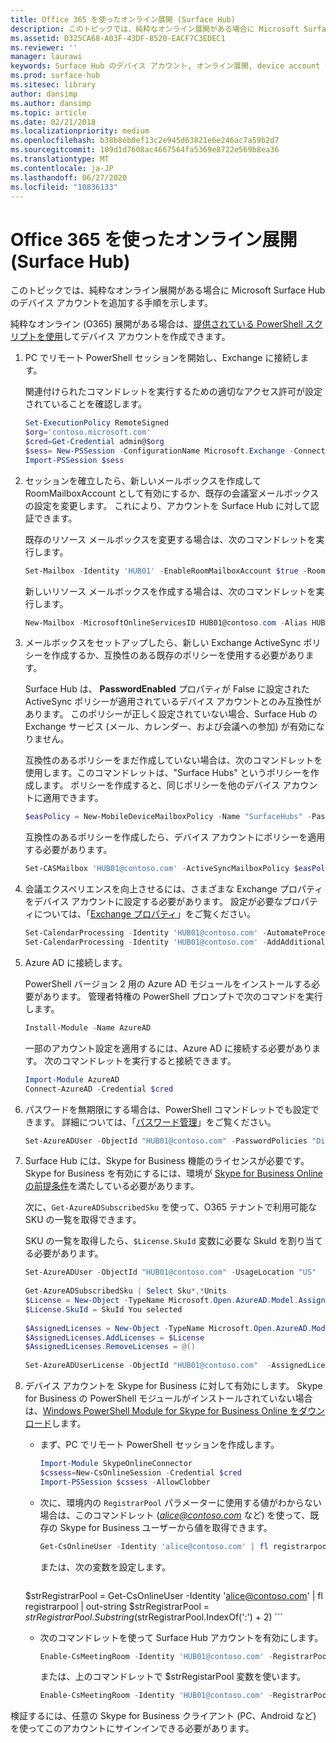 ```yaml
---
title: Office 365 を使ったオンライン展開 (Surface Hub)
description: このトピックでは、純粋なオンライン展開がある場合に Microsoft Surface Hub のデバイス アカウントを追加する手順を示します。
ms.assetid: D325CA68-A03F-43DF-8520-EACF7C3EDEC1
ms.reviewer: ''
manager: laurawi
keywords: Surface Hub のデバイス アカウント, オンライン展開, device account for Surface Hub, online deployment
ms.prod: surface-hub
ms.sitesec: library
author: dansimp
ms.author: dansimp
ms.topic: article
ms.date: 02/21/2018
ms.localizationpriority: medium
ms.openlocfilehash: b38b8eb0ef13c2e945d63821e6e246ac7a59b2d7
ms.sourcegitcommit: 109d1d7608ac4667564fa5369e8722e569b8ea36
ms.translationtype: MT
ms.contentlocale: ja-JP
ms.lasthandoff: 06/27/2020
ms.locfileid: "10836133"
---
```

# Office 365 を使ったオンライン展開 (Surface Hub)


このトピックでは、純粋なオンライン展開がある場合に Microsoft Surface Hub のデバイス アカウントを追加する手順を示します。

純粋なオンライン (O365) 展開がある場合は、[提供されている PowerShell スクリプトを使用](appendix-a-powershell-scripts-for-surface-hub.md#create-os356-ps-scripts)してデバイス アカウントを作成できます。 

1. PC でリモート PowerShell セッションを開始し、Exchange に接続します。

   関連付けられたコマンドレットを実行するための適切なアクセス許可が設定されていることを確認します。

   ```PowerShell
   Set-ExecutionPolicy RemoteSigned
   $org='contoso.microsoft.com'
   $cred=Get-Credential admin@$org
   $sess= New-PSSession -ConfigurationName Microsoft.Exchange -ConnectionUri https://outlook.office365.com/powershell-liveid/ -Credential $cred -Authentication Basic -AllowRedirection
   Import-PSSession $sess
   ```

2. セッションを確立したら、新しいメールボックスを作成して RoomMailboxAccount として有効にするか、既存の会議室メールボックスの設定を変更します。 これにより、アカウントを Surface Hub に対して認証できます。

   既存のリソース メールボックスを変更する場合は、次のコマンドレットを実行します。

   ```PowerShell
   Set-Mailbox -Identity 'HUB01' -EnableRoomMailboxAccount $true -RoomMailboxPassword (ConvertTo-SecureString -String <password> -AsPlainText -Force)
   ```

   新しいリソース メールボックスを作成する場合は、次のコマンドレットを実行します。

   ```PowerShell
   New-Mailbox -MicrosoftOnlineServicesID HUB01@contoso.com -Alias HUB01 -Name "Hub-01" -Room -EnableRoomMailboxAccount $true -RoomMailboxPassword (ConvertTo-SecureString -String <password> -AsPlainText -Force)
   ```

3. メールボックスをセットアップしたら、新しい Exchange ActiveSync ポリシーを作成するか、互換性のある既存のポリシーを使用する必要があります。

   Surface Hub は、 **PasswordEnabled** プロパティが False に設定された ActiveSync ポリシーが適用されているデバイス アカウントとのみ互換性があります。 このポリシーが正しく設定されていない場合、Surface Hub の Exchange サービス (メール、カレンダー、および会議への参加) が有効になりません。

   互換性のあるポリシーをまだ作成していない場合は、次のコマンドレットを使用します。このコマンドレットは、"Surface Hubs" というポリシーを作成します。 ポリシーを作成すると、同じポリシーを他のデバイス アカウントに適用できます。

   ```PowerShell
   $easPolicy = New-MobileDeviceMailboxPolicy -Name "SurfaceHubs" -PasswordEnabled $false -AllowNonProvisionableDevices $True
   ```

   互換性のあるポリシーを作成したら、デバイス アカウントにポリシーを適用する必要があります。

   ```PowerShell
   Set-CASMailbox 'HUB01@contoso.com' -ActiveSyncMailboxPolicy $easPolicy.Id
   ```

4. 会議エクスペリエンスを向上させるには、さまざまな Exchange プロパティをデバイス アカウントに設定する必要があります。 設定が必要なプロパティについては、「[Exchange プロパティ](exchange-properties-for-surface-hub-device-accounts.md)」をご覧ください。

   ```PowerShell
   Set-CalendarProcessing -Identity 'HUB01@contoso.com' -AutomateProcessing AutoAccept -AddOrganizerToSubject $false –AllowConflicts $false –DeleteComments $false -DeleteSubject $false -RemovePrivateProperty $false
   Set-CalendarProcessing -Identity 'HUB01@contoso.com' -AddAdditionalResponse $true -AdditionalResponse "This is a Surface Hub room!"
   ```

5. Azure AD に接続します。
    
   PowerShell バージョン 2 用の Azure AD モジュールをインストールする必要があります。 管理者特権の PowerShell プロンプトで次のコマンドを実行します。
    
   ```PowerShell
   Install-Module -Name AzureAD
   ```
   一部のアカウント設定を適用するには、Azure AD に接続する必要があります。 次のコマンドレットを実行すると接続できます。

   ```PowerShell
   Import-Module AzureAD
   Connect-AzureAD -Credential $cred
   ```

6. パスワードを無期限にする場合は、PowerShell コマンドレットでも設定できます。 詳細については、「[パスワード管理](password-management-for-surface-hub-device-accounts.md)」をご覧ください。

   ```PowerShell
   Set-AzureADUser -ObjectId "HUB01@contoso.com" -PasswordPolicies "DisablePasswordExpiration"
   ```

7. Surface Hub には、Skype for Business 機能のライセンスが必要です。 Skype for Business を有効にするには、環境が [Skype for Business Online の前提条件](hybrid-deployment-surface-hub-device-accounts.md#skype-for-business-online)を満たしている必要があります。
   
   次に、`Get-AzureADSubscribedSku` を使って、O365 テナントで利用可能な SKU の一覧を取得できます。

   SKU の一覧を取得したら、`$License.SkuId` 変数に必要な SkuId を割り当てる必要があります。

   ```PowerShell
   Set-AzureADUser -ObjectId "HUB01@contoso.com" -UsageLocation "US"
    
   Get-AzureADSubscribedSku | Select Sku*,*Units
   $License = New-Object -TypeName Microsoft.Open.AzureAD.Model.AssignedLicense
   $License.SkuId = SkuId You selected 
    
   $AssignedLicenses = New-Object -TypeName Microsoft.Open.AzureAD.Model.AssignedLicenses
   $AssignedLicenses.AddLicenses = $License
   $AssignedLicenses.RemoveLicenses = @()
    
   Set-AzureADUserLicense -ObjectId "HUB01@contoso.com"  -AssignedLicenses $AssignedLicenses
   ```

8. デバイス アカウントを Skype for Business に対して有効にします。
   Skype for Business の PowerShell モジュールがインストールされていない場合は、[Windows PowerShell Module for Skype for Business Online をダウンロード](https://www.microsoft.com/download/details.aspx?id=39366)します。 

   - まず、PC でリモート PowerShell セッションを作成します。

     ```PowerShell
     Import-Module SkypeOnlineConnector  
     $cssess=New-CsOnlineSession -Credential $cred  
     Import-PSSession $cssess -AllowClobber
     ```

   - 次に、環境内の `RegistrarPool` パラメーターに使用する値がわからない場合は、このコマンドレット (<em>alice@contoso.com</em> など) を使って、既存の Skype for Business ユーザーから値を取得できます。

       ```PowerShell
       Get-CsOnlineUser -Identity 'alice@contoso.com' | fl registrarpool
       ```
       または、次の変数を設定します。
        
       ```PowerShell
    $strRegistrarPool = Get-CsOnlineUser -Identity 'alice@contoso.com' | fl registrarpool | out-string
    $strRegistrarPool = $strRegistrarPool.Substring($strRegistrarPool.IndexOf(':') + 2)
       ```
        
   - 次のコマンドレットを使って Surface Hub アカウントを有効にします。
      
       ```PowerShell
       Enable-CsMeetingRoom -Identity 'HUB01@contoso.com' -RegistrarPool yourRegistrarPool -SipAddressType EmailAddress
       ```
        
       または、上のコマンドレットで $strRegistarPool 変数を使います。
        
       ```PowerShell
       Enable-CsMeetingRoom -Identity 'HUB01@contoso.com' -RegistrarPool $strRegistrarPool -SipAddressType EmailAddress
       ```

検証するには、任意の Skype for Business クライアント (PC、Android など) を使ってこのアカウントにサインインできる必要があります。






